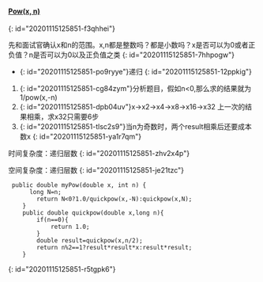 #### [Pow(x, n)](https://leetcode-cn.com/problems/powx-n/)
{: id="20201115125851-f3qhhei"}

先和面试官确认x和n的范围。x,n都是整数吗？都是小数吗？x是否可以为0或者正负值？n是否可以为0以及正负值之类
{: id="20201115125851-7hhpogw"}

* {: id="20201115125851-po9ryye"}递归
{: id="20201115125851-12ppkig"}

1. {: id="20201115125851-cg84zym"}分析题目，假如n<0,那么求的结果就为1/pow(x,-n)
2. {: id="20201115125851-dpb04uv"}x->x2->x4->x8->x16->x32 上一次的结果相乘，求x32只需要6步
3. {: id="20201115125851-tlsc2s9"}当n为奇数时，两个result相乘后还要成本数x
{: id="20201115125851-ya1r7qm"}

时间复杂度：递归层数
{: id="20201115125851-zhv2x4p"}

空间复杂度：递归层数
{: id="20201115125851-je21tzc"}

```
 public double myPow(double x, int n) {
      long N=n;
        return N<0?1.0/quickpow(x,-N):quickpow(x,N);
    }
    public double quickpow(double x,long n){
        if(n==0){
            return 1.0;
        }
        double result=quickpow(x,n/2);
        return n%2==1?result*result*x:result*result;
    }
```
{: id="20201115125851-r5tgpk6"}
